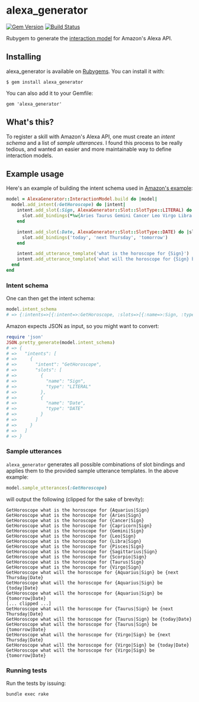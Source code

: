 # alexa_generator

[![Gem Version](https://badge.fury.io/rb/alexa_generator.svg)](http://badge.fury.io/rb/alexa_generator)
[![Build Status](https://travis-ci.org/sidoh/alexa_generator.svg)](https://travis-ci.org/sidoh/alexa_generator)

Rubygem to generate the [interaction model](https://developer.amazon.com/public/solutions/alexa/alexa-skills-kit/docs/alexa-skills-kit-interaction-model-reference) for Amazon's Alexa API.

## Installing

alexa_generator is available on [Rubygems](https://rubygems.org). You can install it with: 

```
$ gem install alexa_generator
```

You can also add it to your Gemfile:

```
gem 'alexa_generator'
```

## What's this?

To register a skill with Amazon's Alexa API, one must create an *intent schema* and a list of *sample utterances*. I found this process to be really tedious, and wanted an easier and more maintainable way to define interaction models.

## Example usage

Here's an example of building the intent schema used in [Amazon's example](https://developer.amazon.com/public/solutions/alexa/alexa-skills-kit/docs/alexa-skills-kit-interaction-model-reference):

```ruby
model = AlexaGenerator::InteractionModel.build do |model|
  model.add_intent(:GetHoroscope) do |intent|
    intent.add_slot(:Sign, AlexaGenerator::Slot::SlotType::LITERAL) do |slot|
      slot.add_bindings(*%w{Aries Taurus Gemini Cancer Leo Virgo Libra Scorpio Sagittarius Capricorn Aquarius Pisces})
    end

    intent.add_slot(:Date, AlexaGenerator::Slot::SlotType::DATE) do |slot|
      slot.add_bindings('today', 'next Thursday', 'tomorrow')
    end

    intent.add_utterance_template('what is the horoscope for {Sign}')
    intent.add_utterance_template('what will the horoscope for {Sign} be {Date}')
  end
end
```

### Intent schema

One can then get the intent schema:

```ruby
model.intent_schema
# => {:intents=>[{:intent=>:GetHoroscope, :slots=>[{:name=>:Sign, :type=>:LITERAL}, {:name=>:Date, :type=>:DATE}]}]}
```

Amazon expects JSON as input, so you might want to convert:

```ruby
require 'json'
JSON.pretty_generate(model.intent_schema)
# => {
# =>   "intents": [
# =>     {
# =>       "intent": "GetHoroscope",
# =>       "slots": [
# =>         {
# =>           "name": "Sign",
# =>           "type": "LITERAL"
# =>         },
# =>         {
# =>           "name": "Date",
# =>           "type": "DATE"
# =>         }
# =>       ]
# =>     }
# =>   ]
# => }
```

### Sample utterances

`alexa_generator` generates all possible combinations of slot bindings and applies them to the provided sample utterance templates. In the above example:

```ruby
model.sample_utterances(:GetHoroscope)
```

will output the following (clipped for the sake of brevity):

```
GetHoroscope what is the horoscope for {Aquarius|Sign}
GetHoroscope what is the horoscope for {Aries|Sign}
GetHoroscope what is the horoscope for {Cancer|Sign}
GetHoroscope what is the horoscope for {Capricorn|Sign}
GetHoroscope what is the horoscope for {Gemini|Sign}
GetHoroscope what is the horoscope for {Leo|Sign}
GetHoroscope what is the horoscope for {Libra|Sign}
GetHoroscope what is the horoscope for {Pisces|Sign}
GetHoroscope what is the horoscope for {Sagittarius|Sign}
GetHoroscope what is the horoscope for {Scorpio|Sign}
GetHoroscope what is the horoscope for {Taurus|Sign}
GetHoroscope what is the horoscope for {Virgo|Sign}
GetHoroscope what will the horoscope for {Aquarius|Sign} be {next Thursday|Date}
GetHoroscope what will the horoscope for {Aquarius|Sign} be {today|Date}
GetHoroscope what will the horoscope for {Aquarius|Sign} be {tomorrow|Date}
[... clipped ...]
GetHoroscope what will the horoscope for {Taurus|Sign} be {next Thursday|Date}
GetHoroscope what will the horoscope for {Taurus|Sign} be {today|Date}
GetHoroscope what will the horoscope for {Taurus|Sign} be {tomorrow|Date}
GetHoroscope what will the horoscope for {Virgo|Sign} be {next Thursday|Date}
GetHoroscope what will the horoscope for {Virgo|Sign} be {today|Date}
GetHoroscope what will the horoscope for {Virgo|Sign} be {tomorrow|Date}
```

### Running tests

Run the tests by issuing:

```bash
bundle exec rake
```
